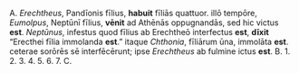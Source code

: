 A.
*Erechtheus*, Pandīonis fīlius, **habuit** fīliās quattuor. illō tempōre, *Eumolpus*, Neptūnī fīlius, **vēnit** ad Athēnās oppugnandās, sed hic victus **est**. *Neptūnus*, infestus quod fīlius ab Erechtheō interfectus **est**, **dīxit** “Erecthei fīlia immolanda **est**.” itaque *Chthonia*, fīliārum ūna, immolāta **est**. ceterae sorōrēs sē interfēcērunt; ipse *Erechtheus* ab fulmine ictus **est**.
B.
1. 
2. 
3. 
4. 
5. 
6. 
7. 
C. 
